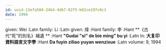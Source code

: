 ```yaml
---
id: uuid-13efa584-24b4-4db7-82f5-b62ce197c0c1
date: 1994
---
```


given: Wei  :Latn
family: Li  :Latn
given: 煒 :Hant
family: 李 :Hant
**《古代“死”的別名》補遺  ** :Hant
**"Gudai "si" de bie ming" bu yi** :Latn
In: 
**大复印資料語言文字學** :Hant
**Da fuyin ziliao yuyan wenzixue** :Latn
volume: 9, 1994